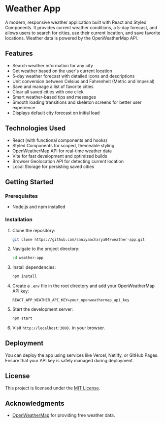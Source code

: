 # Weather App

A modern, responsive weather application built with React and Styled Components. It provides current weather conditions, a 5-day forecast, and allows users to search for cities, use their current location, and save favorite locations. Weather data is powered by the OpenWeatherMap API.

## Features

- Search weather information for any city
- Get weather based on the user's current location
- 5-day weather forecast with detailed icons and descriptions
- Unit conversion between Celsius and Fahrenheit (Metric and Imperial)
- Save and manage a list of favorite cities
- Clear all saved cities with one click
- Smart weather-based tips and messages
- Smooth loading transitions and skeleton screens for better user experience
- Displays default city forecast on initial load

## Technologies Used

- React (with functional components and hooks)
- Styled Components for scoped, themeable styling
- OpenWeatherMap API for real-time weather data
- Vite for fast development and optimized builds
- Browser Geolocation API for detecting current location
- Local Storage for persisting saved cities

## Getting Started

### Prerequisites

- Node.js and npm installed

### Installation

1. Clone the repository:
   ```bash
   git clone https://github.com/saniyaacharya04/weather-app.git

2. Navigate to the project directory:

   ```bash
   cd weather-app
   ```

3. Install dependencies:

   ```bash
   npm install
   ```

4. Create a `.env` file in the root directory and add your OpenWeatherMap API key:

   ```env
   REACT_APP_WEATHER_API_KEY=your_openweathermap_api_key
   ```

5. Start the development server:

   ```bash
   npm start
   ```

6. Visit  `http://localhost:3000.` in your browser.


## Deployment

You can deploy the app using services like Vercel, Netlify, or GitHub Pages. Ensure that your API key is safely managed during deployment.

## License

This project is licensed under the [MIT License](LICENSE).

## Acknowledgments

* [OpenWeatherMap](https://openweathermap.org/) for providing free weather data.


